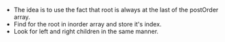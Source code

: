 - The idea is to use the fact that root is always at the last of the postOrder array.
- Find for the root in inorder array and store it's index.
- Look for left and right children in the same manner.